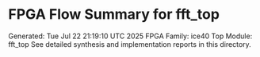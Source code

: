 # FPGA Flow Summary for fft_top
Generated: Tue Jul 22 21:19:10 UTC 2025
FPGA Family: ice40
Top Module: fft_top
See detailed synthesis and implementation reports in this directory.

